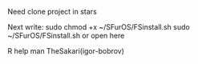 Need clone <sakari-nvim> project in stars

Next write: sudo chmod +x ~/SFurOS/FSinstall.sh 
sudo ~/SFurOS/FSinstall.sh
or open here

R help man TheSakari(igor-bobrov)
